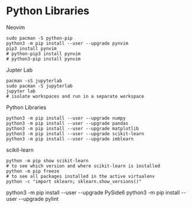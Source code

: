 # Python Libraries

Neovim

```
sudo pacman -S python-pip
python3 -m pip install --user --upgrade pynvim
pip3 install pynvim
# python-pip3 install pynvim
# python3-pip install pynvim
```

Jupter Lab

```
pacman -sS jupyterlab
sudo pacman -S jupyterlab
jupyter lab
# isolate workspaces and run in a separate workspace
```

Python Libraries

```
python3 -m pip install --user --upgrade numpy
python3 -m pip install --user --upgrade pandas
python3 -m pip install --user --upgrade matplotlib
python3 -m pip install --user --upgrade scikit-learn
python3 -m pip install --user --upgrade imblearn
```

scikit-learn

```
python -m pip show scikit-learn
# to see which version and where scikit-learn is installed
python -m pip freeze
# to see all packages installed in the active virtualenv
python -c "import sklearn; sklearn.show_versions()"
```
python3 -m pip install --user --upgrade PySide6
python3 -m pip install --user --upgrade pylint
